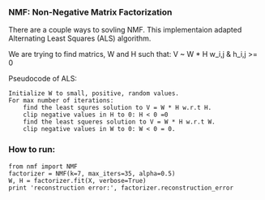 ### NMF: Non-Negative Matrix Factorization

There are a couple ways to sovling NMF. This implementaion adapted Alternating Least Squares (ALS) algorithm. 

We are trying to find matrics, W and H such that:
            V ~ W * H       w_i,j & h_i,j >= 0

Pseudocode of ALS:
```
Initialize W to small, positive, random values.
For max number of iterations:
    find the least squres solution to V = W * H w.r.t H.
    clip negative values in H to 0: H < 0 =0
    find the least squeres solution to V = W * H w.r.t W.
    clip negative values in W to 0: W < 0 = 0.
```


### How to run:
```
from nmf import NMF
factorizer = NMF(k=7, max_iters=35, alpha=0.5)
W, H = factorizer.fit(X, verbose=True)
print 'reconstruction error:', factorizer.reconstruction_error
```
